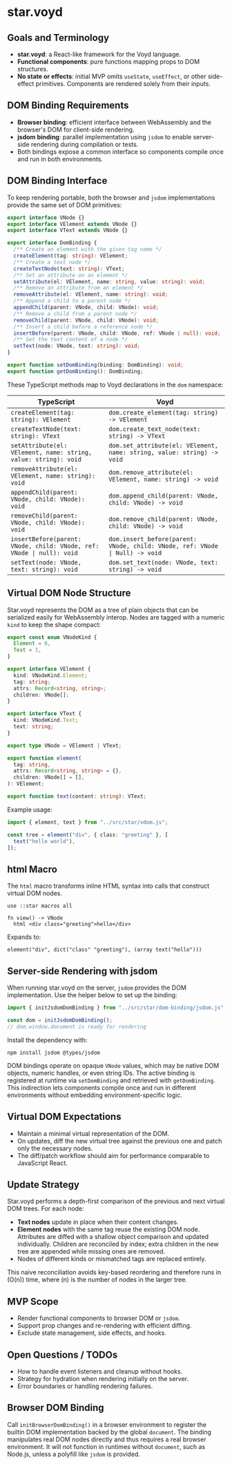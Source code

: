 # star.voyd

## Goals and Terminology

- **star.voyd**: a React-like framework for the Voyd language.
- **Functional components**: pure functions mapping props to DOM structures.
- **No state or effects**: initial MVP omits `useState`, `useEffect`, or other side-effect primitives. Components are rendered solely from their inputs.

## DOM Binding Requirements

- **Browser binding**: efficient interface between WebAssembly and the browser's DOM for client-side rendering.
- **jsdom binding**: parallel implementation using `jsdom` to enable server-side rendering during compilation or tests.
- Both bindings expose a common interface so components compile once and run in both environments.

## DOM Binding Interface

To keep rendering portable, both the browser and `jsdom` implementations provide the same set of DOM primitives:

```ts
export interface VNode {}
export interface VElement extends VNode {}
export interface VText extends VNode {}

export interface DomBinding {
  /** Create an element with the given tag name */
  createElement(tag: string): VElement;
  /** Create a text node */
  createTextNode(text: string): VText;
  /** Set an attribute on an element */
  setAttribute(el: VElement, name: string, value: string): void;
  /** Remove an attribute from an element */
  removeAttribute(el: VElement, name: string): void;
  /** Append a child to a parent node */
  appendChild(parent: VNode, child: VNode): void;
  /** Remove a child from a parent node */
  removeChild(parent: VNode, child: VNode): void;
  /** Insert a child before a reference node */
  insertBefore(parent: VNode, child: VNode, ref: VNode | null): void;
  /** Set the text content of a node */
  setText(node: VNode, text: string): void;
}

export function setDomBinding(binding: DomBinding): void;
export function getDomBinding(): DomBinding;
```

These TypeScript methods map to Voyd declarations in the `dom` namespace:

| TypeScript | Voyd |
| ---------- | ---- |
| `createElement(tag: string): VElement` | `dom.create_element(tag: string) -> VElement` |
| `createTextNode(text: string): VText` | `dom.create_text_node(text: string) -> VText` |
| `setAttribute(el: VElement, name: string, value: string): void` | `dom.set_attribute(el: VElement, name: string, value: string) -> void` |
| `removeAttribute(el: VElement, name: string): void` | `dom.remove_attribute(el: VElement, name: string) -> void` |
| `appendChild(parent: VNode, child: VNode): void` | `dom.append_child(parent: VNode, child: VNode) -> void` |
| `removeChild(parent: VNode, child: VNode): void` | `dom.remove_child(parent: VNode, child: VNode) -> void` |
| `insertBefore(parent: VNode, child: VNode, ref: VNode \| null): void` | `dom.insert_before(parent: VNode, child: VNode, ref: VNode \| Null) -> void` |
| `setText(node: VNode, text: string): void` | `dom.set_text(node: VNode, text: string) -> void` |
## Virtual DOM Node Structure

Star.voyd represents the DOM as a tree of plain objects that can be serialized easily for WebAssembly interop. Nodes are tagged with a numeric `kind` to keep the shape compact:

```ts
export const enum VNodeKind {
  Element = 0,
  Text = 1,
}

export interface VElement {
  kind: VNodeKind.Element;
  tag: string;
  attrs: Record<string, string>;
  children: VNode[];
}

export interface VText {
  kind: VNodeKind.Text;
  text: string;
}

export type VNode = VElement | VText;

export function element(
  tag: string,
  attrs: Record<string, string> = {},
  children: VNode[] = [],
): VElement;

export function text(content: string): VText;
```

Example usage:

```ts
import { element, text } from "../src/star/vdom.js";

const tree = element("div", { class: "greeting" }, [
  text("hello world"),
]);
```


## html Macro

The `html` macro transforms inline HTML syntax into calls that construct
virtual DOM nodes.

```voyd
use ::star macros all

fn view() -> VNode
  html <div class="greeting">hello</div>
```

Expands to:

```voyd
element("div", dict("class" "greeting"), (array text("hello")))
```

## Server-side Rendering with jsdom

When running star.voyd on the server, `jsdom` provides the DOM implementation. Use the helper below to set up the binding:

```ts
import { initJsdomDomBinding } from "../src/star/dom-binding/jsdom.js";

const dom = initJsdomDomBinding();
// dom.window.document is ready for rendering
```

Install the dependency with:

```
npm install jsdom @types/jsdom
```

DOM bindings operate on opaque `VNode` values, which may be native DOM objects, numeric handles, or even string IDs. The active binding is registered at runtime via `setDomBinding` and retrieved with `getDomBinding`. This indirection lets components compile once and run in different environments without embedding environment-specific logic.

## Virtual DOM Expectations

- Maintain a minimal virtual representation of the DOM.
- On updates, diff the new virtual tree against the previous one and patch only the necessary nodes.
- The diff/patch workflow should aim for performance comparable to JavaScript React.

## Update Strategy

Star.voyd performs a depth-first comparison of the previous and next virtual DOM trees. For each node:

- **Text nodes** update in place when their content changes.
- **Element nodes** with the same tag reuse the existing DOM node. Attributes are diffed with a shallow object comparison and updated individually. Children are reconciled by index; extra children in the new tree are appended while missing ones are removed.
- Nodes of different kinds or mismatched tags are replaced entirely.

This naive reconciliation avoids key-based reordering and therefore runs in \(O(n)\) time, where \(n\) is the number of nodes in the larger tree.

## MVP Scope

- Render functional components to browser DOM or `jsdom`.
- Support prop changes and re-rendering with efficient diffing.
- Exclude state management, side effects, and hooks.

## Open Questions / TODOs

- How to handle event listeners and cleanup without hooks.
- Strategy for hydration when rendering initially on the server.
- Error boundaries or handling rendering failures.

## Browser DOM Binding

Call `initBrowserDomBinding()` in a browser environment to register the builtin DOM implementation backed by the global `document`. The binding manipulates real DOM nodes directly and thus requires a real browser environment. It will not function in runtimes without `document`, such as Node.js, unless a polyfill like `jsdom` is provided.
